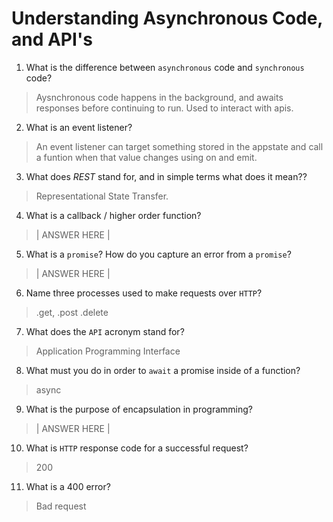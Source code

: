 # Understanding Asynchronous Code, and API's
01. What is the difference between `asynchronous` code and `synchronous` code?

  > Aysnchronous code happens in the background, and awaits responses before continuing to run. Used to interact with apis. 

02. What is an event listener?

  > An event listener can target something stored in the appstate and call a funtion when that value changes using on and emit.

03. What does *REST* stand for, and in simple terms what does it mean??

  > Representational State Transfer.

04. What is a callback / higher order function?

  > | ANSWER HERE |

05. What is a `promise`? How do you capture an error from a `promise`?

  > | ANSWER HERE |

06. Name three processes used to make requests over `HTTP`?

  > .get, .post .delete

07. What does the `API` acronym stand for?

  > Application Programming Interface

08. What must you do in order to `await` a promise inside of a function?

  > async

09. What is the purpose of encapsulation in programming?

  > | ANSWER HERE |

10. What is `HTTP` response code for a successful request?

  > 200

11. What is a 400 error?

  > Bad request
